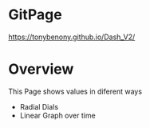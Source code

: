 # GitPage

https://tonybenony.github.io/Dash_V2/


# Overview

This Page shows values in diferent ways

* Radial Dials
* Linear Graph over time